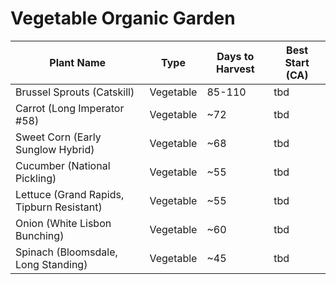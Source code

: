 # Vegetable Organic Garden

|Plant Name|Type|Days to Harvest|Best Start (CA)|
|-|-|-|-|
|Brussel Sprouts (Catskill)|Vegetable|85-110|tbd|
|Carrot (Long Imperator #58)|Vegetable|~72|tbd|
|Sweet Corn (Early Sunglow Hybrid)|Vegetable|~68|tbd|
|Cucumber (National Pickling)|Vegetable|~55|tbd|
|Lettuce (Grand Rapids, Tipburn Resistant)|Vegetable|~55|tbd|
|Onion (White Lisbon Bunching)|Vegetable|~60|tbd|
|Spinach (Bloomsdale, Long Standing)|Vegetable|~45|tbd|
